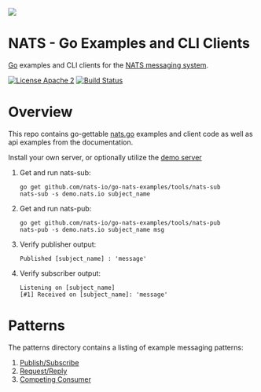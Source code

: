 ![](https://raw.githubusercontent.com/nats-io/nats-site/master/src/img/large-logo.png)

# NATS - Go Examples and CLI Clients

[Go](http://www.golang.org) examples and CLI clients for the [NATS messaging system](https://nats.io).

[![License Apache 2](https://img.shields.io/badge/License-Apache2-blue.svg)](https://www.apache.org/licenses/LICENSE-2.0)
[![Build Status](https://travis-ci.org/nats-io/go-nats-examples.svg?branch=master)](http://travis-ci.org/nats-io/go-nats-examples)

# Overview
This repo contains go-gettable [nats.go](www.github.com/nats-io/nats.go) examples and client code as well as api examples from the documentation.

Install your own server, or optionally utilize the [demo server](https://nats.demo.io:8222)

  1. Get and run nats-sub:
     ```
     go get github.com/nats-io/go-nats-examples/tools/nats-sub
     nats-sub -s demo.nats.io subject_name
     ```
  1. Get and run nats-pub:
     ```
     go get github.com/nats-io/go-nats-examples/tools/nats-pub
     nats-pub -s demo.nats.io subject_name msg
     ```
  1. Verify publisher output:
     ```
     Published [subject_name] : 'message'
     ```
  1. Verify subscriber output:
     ```
     Listening on [subject_name]
     [#1] Received on [subject_name]: 'message'
     ```

# Patterns
The patterns directory contains a listing of example messaging patterns:

  1. [Publish/Subscribe](/patterns/publish-subscribe)
  1. [Request/Reply](/patterns/request-reply)
  1. [Competing Consumer](/patterns/competing-consumer/)

